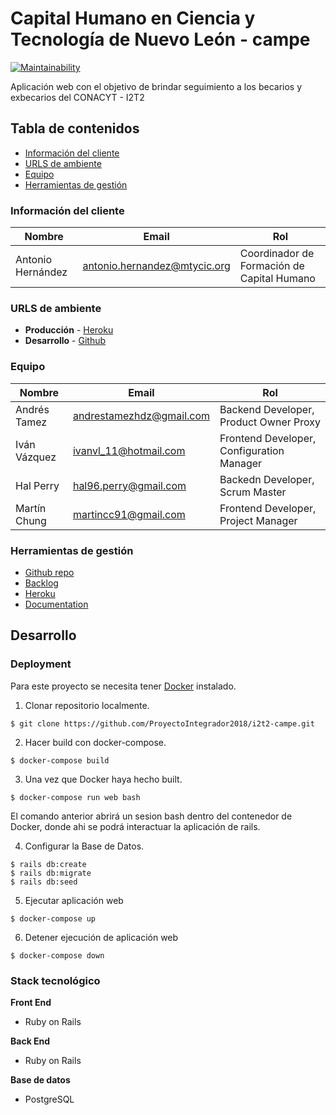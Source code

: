 # Capital Humano en Ciencia y Tecnología de Nuevo León - campe

[![Maintainability](https://api.codeclimate.com/v1/badges/a20bb0138b3bf93ddd16/maintainability)](https://codeclimate.com/github/ProyectoIntegrador2018/i2t2-campe/maintainability)

Aplicación web con el objetivo de brindar seguimiento a los becarios y exbecarios del CONACYT - I2T2

## Tabla de contenidos

* [Información del cliente](#información-del-cliente)
* [URLS de ambiente](#urls-de-ambiente)
* [Equipo](#equipo)
* [Herramientas de gestión](#herramientas-de-gestión)



### Información del cliente

| Nombre               | Email             | Rol |
| ------------------ | ----------------- | ---- |
| Antonio Hernández | antonio.hernandez@mtycic.org | Coordinador de Formación de Capital Humano  |


### URLS de ambiente

* **Producción** - [Heroku](https://radiant-bayou-47421.herokuapp.com)
* **Desarrollo** - [Github](https://github.com/ProyectoIntegrador2018/i2t2-campe)

### Equipo

| Nombre           | Email             | Rol        |
| -------------- | ----------------- | ----------- |
| Andrés Tamez | andrestamezhdz@gmail.com | Backend Developer, Product Owner Proxy |
| Iván Vázquez | ivanvl_11@hotmail.com | Frontend Developer, Configuration Manager |
| Hal Perry | hal96.perry@gmail.com | Backedn Developer, Scrum Master|
| Martín Chung | martincc91@gmail.com | Frontend Developer, Project Manager |


### Herramientas de gestión

* [Github repo](https://github.com/ProyectoIntegrador2018/i2t2-campe)
* [Backlog](https://github.com/ProyectoIntegrador2018/i2t2-campe/projects/1)
* [Heroku](https://radiant-bayou-47421.herokuapp.com)
* [Documentation](https://drive.google.com/drive/folders/1MvOa9Pe3SnPsSsFpNiZmLR7FRvaoJJ33?usp=sharing)

## Desarrollo

### Deployment
Para este proyecto se necesita tener [Docker](https://docker.com) instalado.

1. Clonar repositorio localmente.
```shell
$ git clone https://github.com/ProyectoIntegrador2018/i2t2-campe.git
```

2. Hacer build con docker-compose.
```shell
$ docker-compose build
```

3. Una vez que Docker haya hecho built.
```shell
$ docker-compose run web bash
```

El comando anterior abrirá un sesion bash dentro del contenedor de Docker, donde ahi se podrá interactuar la aplicación de rails.

4. Configurar la Base de Datos.

```shell
$ rails db:create
$ rails db:migrate
$ rails db:seed
```

5. Ejecutar aplicación web
```shell
$ docker-compose up
```

6. Detener ejecución de aplicación web
```shell
$ docker-compose down
```
### Stack tecnológico
**Front End**
* Ruby on Rails

**Back End**
* Ruby on Rails

**Base de datos**
* PostgreSQL
